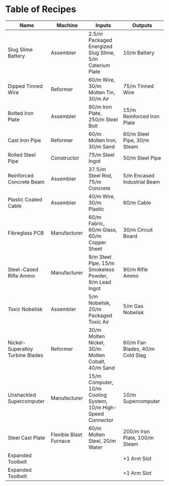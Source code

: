 # Table of Recipes

| Name                          | Machine               | Inputs                                                              | Outputs                                            |
|-------------------------------|-----------------------|--------------------------------------------------------------------|---------------------------------------------------|
| Slug Slime Battery            | Assembler             | 2.5/m Packaged Energized Slug Slime, 5/m Caterium Plate            | 10/m Battery                                      |
| Dipped Tinned Wire            | Reformer              | 60/m Wire, 30/m Molten Tin, 30/m Air                               | 75/m Tinned Wire                                  |
| Bolted Iron Plate             | Assembler             | 90/m Iron Plate, 250/m Steel Bolt                                  | 15/m Reinforced Iron Plate                        |
| Cast Iron Pipe                | Reformer              | 60/m Molten Iron, 30/m Sand                                        | 60/m Steel Pipe, 30/m Steam                       |
| Rolled Steel Pipe             | Constructor           | 75/m Steel Ingot                                                   | 50/m Steel Pipe                                   |
| Reinforced Concrete Beam      | Assembler             | 37.5/m Steel Rod, 75/m Concrete                                    | 5/m Encased Industrial Beam                       |
| Plastic Coated Cable          | Assembler             | 40/m Wire, 30/m Plastic                                            | 60/m Cable                                        |
| Fibreglass PCB                | Manufacturer          | 60/m Fabric, 60/m Glass, 60/m Copper Sheet                         | 30/m Circuit Board                                |
| Steel-Cased Rifle Ammo        | Manufacturer          | 9/m Steel Pipe, 15/m Smokeless Powder, 9/m Lead Ingot              | 90/m Rifle Ammo                                   |
| Toxic Nobelisk                | Assembler             | 5/m Nobelisk, 20/m Packaged Toxic Air                              | 5/m Gas Nobelisk                                  |
| Nickel-Superalloy Turbine Blades | Reformer            | 30/m Molten Nickel, 30/m Molten Cobalt, 40/m Sand                  | 60/m Fan Blades, 40/m Cold Slag                   |
| Unshackled Supercomputer      | Manufacturer          | 15/m Computer, 10/m Cooling System, 10/m High-Speed Connector      | 10/m Supercomputer                                |
| Steel Cast Plate              | Flexible Blast Furnace | 60/m Molten Steel, 20/m Water                                      | 200/m Iron Plate, 100/m Steam                     |
| Expanded Toolbelt             |                       |                                                                    | +1 Arm Slot                                       |
| Expanded Toolbelt             |                       |                                                                    | +1 Arm Slot                                       |